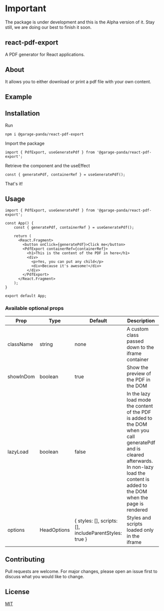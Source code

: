 # Important

The package is under development and this is the Alpha version of it. Stay still, we are doing our best to finish it soon.

## react-pdf-export

A PDF generator for React applications.

## About

It allows you to either download or print a pdf file with your own content.

## Example

## Installation

Run

`npm i @garage-panda/react-pdf-export`

Import the package

`import { PdfExport, useGeneratePdf } from '@garage-panda/react-pdf-export';`

Retrieve the component and the useEffect

`const { generatePdf, containerRef } = useGeneratePdf();`

That's it!

## Usage

```JSX
import { PdfExport, useGeneratePdf } from '@garage-panda/react-pdf-export';

const App() {
    const { generatePdf, containerRef } = useGeneratePdf();

    return (
      <React.Fragment>
        <button onClick={generatePdf}>Click me</button>
        <PdfExport containerRef={containerRef}>
          <h1>This is the content of the PDF in here</h1>
          <div>
            <p>Yes, you can put any child</p>
            <div>Because it's awesome!</div>
          </div>
        </PdfExport>
      </React.Fragment>
    );
}

export default App;
```

### Available optional props

| Prop      | Type        | Default                                                | Description                                                                                                                                                                                      | Optional |
|-----------|-------------|--------------------------------------------------------|--------------------------------------------------------------------------------------------------------------------------------------------------------------------------------------------------|----------|
| className | string      | none                                                   | A custom class passed down to the iframe container                                                                                                                                               | yes      |
| showInDom | boolean     | true                                                   | Show the preview of the PDF in the DOM                                                                                                                                                           | yes      |
| lazyLoad  | boolean     | false                                                  | In the lazy load mode the content of the PDF is added to the DOM when you call generatePdf and is cleared afterwards. In non-lazy load the content is added to the DOM when the page is rendered | yes      |
| options   | HeadOptions | { styles: [], scripts: [], includeParentStyles: true } | Styles and scripts loaded only in the iframe                                                                                                                                                     | yes      |


## Contributing

Pull requests are welcome. For major changes, please open an issue first to discuss what you would like to change.

## License

[MIT](https://choosealicense.com/licenses/mit/)